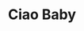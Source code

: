 ---
template: Post
title: Ciao Baby
tags: Italian, Pizza, Pasta
category: Local
phone: 901-457-7457
website: http://ciaobabypizza.com/index.html
services: call-in, drive-thru, delivery
---